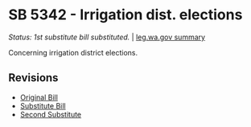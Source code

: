 # SB 5342 - Irrigation dist. elections
*Status: 1st substitute bill substituted.* | [leg.wa.gov summary](https://app.leg.wa.gov/billsummary?BillNumber=5342&Year=2021)

Concerning irrigation district elections.

## Revisions
* [Original Bill](1/)
* [Substitute Bill](S/)
* [Second Substitute](S2/)